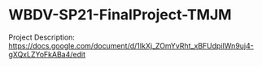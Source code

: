 # WBDV-SP21-FinalProject-TMJM

Project Description:
https://docs.google.com/document/d/1IkXj_ZOmYvRht_xBFUdpiIWn9uj4-gXQxLZYoFkABa4/edit
